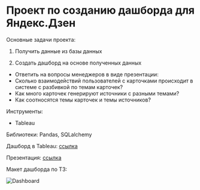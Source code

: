 # Проект по созданию дашборда для Яндекс.Дзен

Основные задачи проекта:

1. Получить данные из базы данных

2. Создать дашборд на основе полученных данных

* Ответить на вопросы менеджеров в виде презентации:
 * Cколько взаимодействий пользователей с карточками происходит в системе с разбивкой по темам карточек?
 * Как много карточек генерируют источники с разными темами?
 * Как соотносятся темы карточек и темы источников?

Инструменты:
* Tableau

Библиотеки:
Pandas, SQLalchemy

Дашборд в Tableau: [ссылка](https://public.tableau.com/app/profile/serge.alexander/viz/Project_16796857979730/Dashboard?publish=yes)

Презентация: [ссылка](https://disk.yandex.ru/i/Nmxfk4odjMXa7Q)

Макет дашборда по ТЗ:

![Dashboard](https://user-images.githubusercontent.com/117563470/206911717-4762d94e-4c2c-4ed7-b6fc-435d214c4e3a.jpg)
